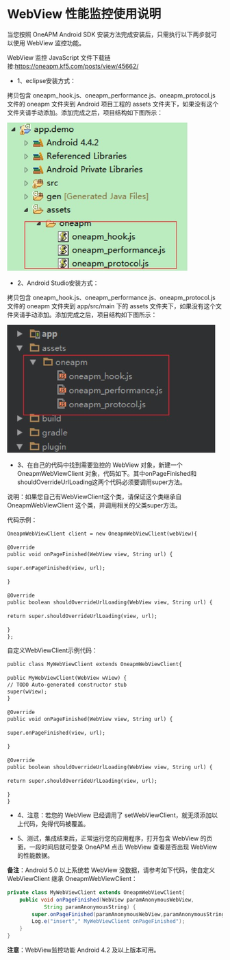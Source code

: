 # WebView 性能监控使用说明

当您按照 OneAPM Android SDK 安装方法完成安装后，只需执行以下两步就可以使用 WebView 监控功能。

WebView 监控 JavaScript 文件下载链接:https://oneapm.kf5.com/posts/view/45662/

* 1、eclipse安装方式：

拷贝包含 oneapm_hook.js、oneapm_performance.js、oneapm_protocol.js 文件的 oneapm 文件夹到 Android 项目工程的 assets 文件夹下，如果没有这个文件夹请手动添加。添加完成之后，项目结构如下图所示：

![](M101.jpeg)
* 2、Android Studio安装方式：

拷贝包含 oneapm_hook.js、oneapm_performance.js、oneapm_protocol.js 文件的 oneapm 文件夹到 app/src/main 下的 assets 文件夹下，如果没有这个文件夹请手动添加。添加完成之后，项目结构如下图所示：

![](M102.jpeg)

* 3、在自己的代码中找到需要监控的 WebView 对象，新建一个OneapmWebViewClient 对象，代码如下。其中onPageFinished和shouldOverrideUrlLoading这两个代码必须要调用super方法。

说明：如果您自己有WebViewClient这个类，请保证这个类继承自OneapmWebViewClient 这个类，并调用相关的父类super方法。

代码示例：

```
OneapmWebViewClient client = new OneapmWebViewClient(webView){

@Override
public void onPageFinished(WebView view, String url) {

super.onPageFinished(view, url);

}

@Override
public boolean shouldOverrideUrlLoading(WebView view, String url) {

return super.shouldOverrideUrlLoading(view, url);

}
};
```

自定义WebViewClient示例代码：

```
public class MyWebViewClient extends OneapmWebViewClient{

public MyWebViewClient(WebView wView) {
// TODO Auto-generated constructor stub
super(wView);
}

@Override
public void onPageFinished(WebView view, String url) {

super.onPageFinished(view, url);

}

@Override
public boolean shouldOverrideUrlLoading(WebView view, String url) {

return super.shouldOverrideUrlLoading(view, url);

}
} 
```



* 4、注意：若您的 WebView 已经调用了 setWebViewClient，就无须添加以上代码，免得代码被覆盖。

* 5、测试，集成结束后，正常运行您的应用程序，打开包含 WebView 的页面，一段时间后就可登录 OneAPM 点击 WebView 查看是否出现 WebView 的性能数据。

**备注**：Android 5.0 以上系统若 WebView 没数据，请参考如下代码，使自定义 WebViewClient 继承 OneapmWebViewClient：

```java
private class MyWebViewClient extends OneapmWebViewClient{
    public void onPageFinished(WebView paramAnonymousWebView,
            String paramAnonymousString) {
        super.onPageFinished(paramAnonymousWebView,paramAnonymousString);
        Log.e("insert"," MyWebViewClient onPageFinished");
    }
}
```

**注意**：WebView监控功能 Android 4.2 及以上版本可用。

